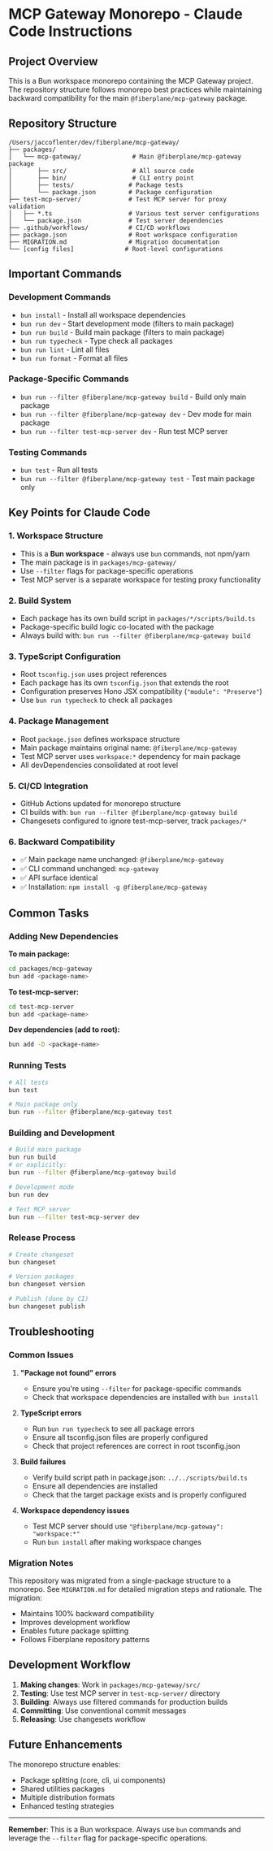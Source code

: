# MCP Gateway Monorepo - Claude Code Instructions

## Project Overview

This is a Bun workspace monorepo containing the MCP Gateway project. The repository structure follows monorepo best practices while maintaining backward compatibility for the main `@fiberplane/mcp-gateway` package.

## Repository Structure

```
/Users/jaccoflenter/dev/fiberplane/mcp-gateway/
├── packages/
│   └── mcp-gateway/              # Main @fiberplane/mcp-gateway package
│       ├── src/                  # All source code
│       ├── bin/                  # CLI entry point  
│       ├── tests/               # Package tests
│       └── package.json         # Package configuration
├── test-mcp-server/             # Test MCP server for proxy validation
│   ├── *.ts                     # Various test server configurations
│   └── package.json             # Test server dependencies
├── .github/workflows/           # CI/CD workflows
├── package.json                 # Root workspace configuration
├── MIGRATION.md                 # Migration documentation
└── [config files]              # Root-level configurations
```

## Important Commands

### Development Commands
- `bun install` - Install all workspace dependencies
- `bun run dev` - Start development mode (filters to main package)
- `bun run build` - Build main package (filters to main package)
- `bun run typecheck` - Type check all packages
- `bun run lint` - Lint all files
- `bun run format` - Format all files

### Package-Specific Commands
- `bun run --filter @fiberplane/mcp-gateway build` - Build only main package
- `bun run --filter @fiberplane/mcp-gateway dev` - Dev mode for main package
- `bun run --filter test-mcp-server dev` - Run test MCP server

### Testing Commands
- `bun test` - Run all tests
- `bun run --filter @fiberplane/mcp-gateway test` - Test main package only

## Key Points for Claude Code

### 1. Workspace Structure
- This is a **Bun workspace** - always use `bun` commands, not npm/yarn
- The main package is in `packages/mcp-gateway/`
- Use `--filter` flags for package-specific operations
- Test MCP server is a separate workspace for testing proxy functionality

### 2. Build System
- Each package has its own build script in `packages/*/scripts/build.ts`
- Package-specific build logic co-located with the package
- Always build with: `bun run --filter @fiberplane/mcp-gateway build`

### 3. TypeScript Configuration
- Root `tsconfig.json` uses project references
- Each package has its own `tsconfig.json` that extends the root
- Configuration preserves Hono JSX compatibility (`"module": "Preserve"`)
- Use `bun run typecheck` to check all packages

### 4. Package Management
- Root `package.json` defines workspace structure
- Main package maintains original name: `@fiberplane/mcp-gateway`
- Test MCP server uses `workspace:*` dependency for main package
- All devDependencies consolidated at root level

### 5. CI/CD Integration
- GitHub Actions updated for monorepo structure
- CI builds with: `bun run --filter @fiberplane/mcp-gateway build`
- Changesets configured to ignore test-mcp-server, track `packages/*`

### 6. Backward Compatibility
- ✅ Main package name unchanged: `@fiberplane/mcp-gateway`
- ✅ CLI command unchanged: `mcp-gateway`
- ✅ API surface identical
- ✅ Installation: `npm install -g @fiberplane/mcp-gateway`

## Common Tasks

### Adding New Dependencies

**To main package:**
```bash
cd packages/mcp-gateway
bun add <package-name>
```

**To test-mcp-server:**
```bash
cd test-mcp-server  
bun add <package-name>
```

**Dev dependencies (add to root):**
```bash
bun add -D <package-name>
```

### Running Tests
```bash
# All tests
bun test

# Main package only
bun run --filter @fiberplane/mcp-gateway test
```

### Building and Development
```bash
# Build main package
bun run build
# or explicitly:
bun run --filter @fiberplane/mcp-gateway build

# Development mode
bun run dev

# Test MCP server
bun run --filter test-mcp-server dev
```

### Release Process
```bash
# Create changeset
bun changeset

# Version packages
bun changeset version

# Publish (done by CI)
bun changeset publish
```

## Troubleshooting

### Common Issues

1. **"Package not found" errors**
   - Ensure you're using `--filter` for package-specific commands
   - Check that workspace dependencies are installed with `bun install`

2. **TypeScript errors**
   - Run `bun run typecheck` to see all package errors
   - Ensure all tsconfig.json files are properly configured
   - Check that project references are correct in root tsconfig.json

3. **Build failures**
   - Verify build script path in package.json: `../../scripts/build.ts`
   - Ensure all dependencies are installed
   - Check that the target package exists and is properly configured

4. **Workspace dependency issues**
   - Test MCP server should use `"@fiberplane/mcp-gateway": "workspace:*"`
   - Run `bun install` after making workspace changes

### Migration Notes

This repository was migrated from a single-package structure to a monorepo. See `MIGRATION.md` for detailed migration steps and rationale. The migration:

- Maintains 100% backward compatibility
- Improves development workflow
- Enables future package splitting
- Follows Fiberplane repository patterns

## Development Workflow

1. **Making changes**: Work in `packages/mcp-gateway/src/`
2. **Testing**: Use test MCP server in `test-mcp-server/` directory
3. **Building**: Always use filtered commands for production builds
4. **Committing**: Use conventional commit messages
5. **Releasing**: Use changesets workflow

## Future Enhancements

The monorepo structure enables:
- Package splitting (core, cli, ui components)
- Shared utilities packages
- Multiple distribution formats
- Enhanced testing strategies

---

**Remember**: This is a Bun workspace. Always use `bun` commands and leverage the `--filter` flag for package-specific operations.